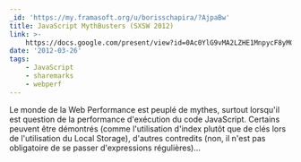 ```yaml
---
_id: 'https://my.framasoft.org/u/borisschapira/?AjpaBw'
title: JavaScript MythBusters (SXSW 2012)
link: >-
    https://docs.google.com/present/view?id=0Ac0YlG9vMA2LZHE1MnpycF8yMGZ6ZnZxa2hy&pli=1
date: '2012-03-26'
tags:
    - JavaScript
    - sharemarks
    - webperf
---
```


<div class="markdown"><p>Le monde de la Web Performance est peuplé de mythes, surtout lorsqu'il est question de la performance d'exécution du code JavaScript. Certains peuvent être démontrés (comme l'utilisation d'index plutôt que de clés lors de l'utilisation du Local Storage), d'autres contredits (non, il n'est pas obligatoire de se passer d'expressions régulières)...
</p></div>
